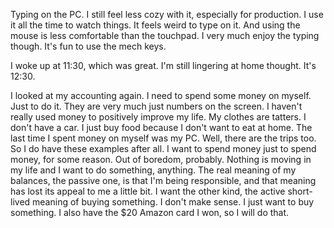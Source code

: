 Typing on the PC. I still feel less cozy with it, especially for production. I use it all the time to watch things. It feels weird to type on it. And using the mouse is less comfortable than the touchpad. I very much enjoy the typing though. It's fun to use the mech keys.

I woke up at 11:30, which was great. I'm still lingering at home thought. It's 12:30.

I looked at my accounting again. I need to spend some money on myself. Just to do it. They are very much just numbers on the screen. I haven't really used money to positively improve my life. My clothes are tatters. I don't have a car. I just buy food because I don't want to eat at home. The last time I spent money on myself was my PC. Well, there are the trips too. So I do have these examples after all. I want to spend money just to spend money, for some reason. Out of boredom, probably. Nothing is moving in my life and I want to do something, anything. The real meaning of my balances, the passive one, is that I'm being responsible, and that meaning has lost its appeal to me a little bit. I want the other kind, the active short-lived meaning of buying something. I don't make sense. I just want to buy something. I also have the $20 Amazon card I won, so I will do that.
